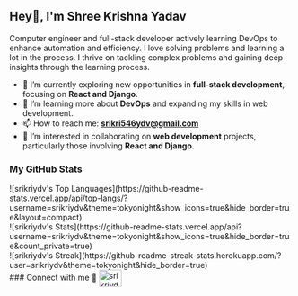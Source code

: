 ## Hey👋, I'm Shree Krishna Yadav

Computer engineer and full-stack developer actively learning DevOps to enhance automation and efficiency. I love solving problems and learning a lot in the process. I thrive on tackling complex problems and gaining deep insights through the learning process.

- 🔭 I’m currently exploring new opportunities in **full-stack development**, focusing on **React and Django**.
- 🌱 I’m learning more about **DevOps** and expanding my skills in web development.
- 📫 How to reach me: **srikri546ydv@gmail.com**
- 👯 I’m interested in collaborating on **web development** projects, particularly those involving **React and Django**.
 
<div>
  <h3>My GitHub Stats</h3>
  ![srikriydv's Top Languages](https://github-readme-stats.vercel.app/api/top-langs/?username=srikriydv&theme=tokyonight&show_icons=true&hide_border=true&layout=compact)</br>
    ![srikriydv's Stats](https://github-readme-stats.vercel.app/api?username=srikriydv&theme=tokyonight&show_icons=true&hide_border=true&count_private=true)<br>
    ![srikriydv's Streak](https://github-readme-streak-stats.herokuapp.com/?user=srikriydv&theme=tokyonight&hide_border=true)</br>
    
  </div>
### Connect with me 🤝
<a href="https://www.linkedin.com/in/srikriydv/" target="blank"><img align="center" src="https://raw.githubusercontent.com/rahuldkjain/github-profile-readme-generator/master/src/images/icons/Social/linked-in-alt.svg" alt="srikriydv" height="30" width="40" /></a>

